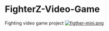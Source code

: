 # FighterZ-Video-Game
Fighting video game project
[![figther-mini.png](https://i.postimg.cc/fb7wmw9M/figther-mini.png)](https://postimg.cc/XZJS06LP)
